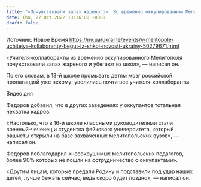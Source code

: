 ```yaml
---
title: "«Почувствовали запах жареного». Во временно оккупированном Мелитополе учителя-коллаборанты увольняются из школ — мэр"
date: Thu, 27 Oct 2022 13:36:00 +0300
draft: false
---
```

Источник: Новое Время https://nv.ua/ukraine/events/v-melitopole-uchitelya-kollaboranty-begut-iz-shkol-novosti-ukrainy-50279671.html


«Учителя-коллаборанты из временно оккупированного Мелитополя почувствовали запах жареного и убегают из школ», — написал он.

По его словам, в 13-й школе промывать детям мозг российской пропагандой уже некому: уволились почти все учителя-коллаборанты.

 Видео дня   

Федоров добавил, что в других заведениях у оккупантов тотальная нехватка кадров.

«Настолько, что в 16-й школе классными руководителями стали военный-чеченец и студентка фейкового университета, который рашисты открыли на базе захваченных мелитопольских вузов», — написал он.

Федоров поблагодарил «несокрушимых мелитопольских педагогов, более 90% которых не пошли на сотрудничество с оккупантами».

 «Другим лицам, которые предали Родину и подставили под удар наших детей, лучше бежать сейчас, ведь скоро будет поздно», — написал он.
